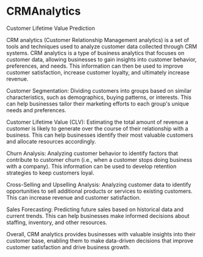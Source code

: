 # CRMAnalytics
Customer Lifetime Value Prediction

CRM analytics (Customer Relationship Management analytics) is a set of tools and techniques used to analyze customer data collected through CRM systems. CRM analytics is a type of business analytics that focuses on customer data, allowing businesses to gain insights into customer behavior, preferences, and needs. This information can then be used to improve customer satisfaction, increase customer loyalty, and ultimately increase revenue.



Customer Segmentation: Dividing customers into groups based on similar characteristics, such as demographics, buying patterns, or interests. This can help businesses tailor their marketing efforts to each group's unique needs and preferences.

Customer Lifetime Value (CLV): Estimating the total amount of revenue a customer is likely to generate over the course of their relationship with a business. This can help businesses identify their most valuable customers and allocate resources accordingly.

Churn Analysis: Analyzing customer behavior to identify factors that contribute to customer churn (i.e., when a customer stops doing business with a company). This information can be used to develop retention strategies to keep customers loyal.

Cross-Selling and Upselling Analysis: Analyzing customer data to identify opportunities to sell additional products or services to existing customers. This can increase revenue and customer satisfaction.

Sales Forecasting: Predicting future sales based on historical data and current trends. This can help businesses make informed decisions about staffing, inventory, and other resources.

Overall, CRM analytics provides businesses with valuable insights into their customer base, enabling them to make data-driven decisions that improve customer satisfaction and drive business growth.
